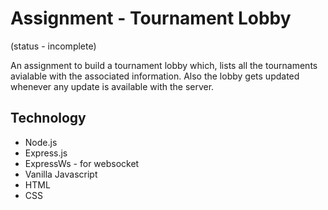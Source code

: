 # Assignment - Tournament Lobby
(status - incomplete)

An assignment to build a tournament lobby which, lists all the tournaments avialable with the associated information. Also the lobby gets updated whenever any update is available with the server.

## Technology
* Node.js
* Express.js
* ExpressWs - for websocket
* Vanilla Javascript
* HTML
* CSS
